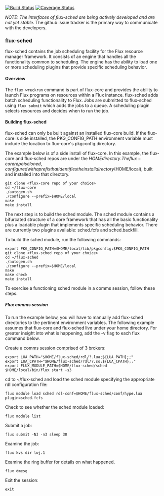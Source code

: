 [![Build Status](https://travis-ci.org/flux-framework/flux-sched.svg?branch=master)](https://travis-ci.org/flux-framework/flux-sched)
[![Coverage Status](https://coveralls.io/repos/flux-framework/flux-sched/badge.svg?branch=master&service=github)](https://coveralls.io/github/flux-framework/flux-sched?branch=master)

*NOTE: The interfaces of flux-sched are being actively developed and
are not yet stable.* The github issue tracker is the primary way to
communicate with the developers.

### flux-sched

flux-sched contains the job scheduling facility for the Flux resource
manager framework.  It consists of an engine that handles all the
functionality common to scheduling.  The engine has the ability to
load one or more scheduling plugins that provide specific scheduling
behavior.

#### Overview

The `flux wreckrun` command is part of flux-core and provides the
ability to launch Flux programs on resources within a Flux instance.
flux-sched adds batch scheduling functionality to Flux.  Jobs are
submitted to flux-sched using `flux submit` which adds the jobs to a
queue.  A scheduling plugin selects resources and decides when to run
the job.

#### Building flux-sched

flux-sched can only be built against an installed flux-core build.  If
the flux-core is side installed, the PKG_CONFIG_PATH environment
variable must include the location to flux-core's pkgconfig directory.

The example below is of a side install of flux-core.  In this example,
the flux-core and flux-sched repos are under the $HOME directory.  The
flux-core repo is cloned, configured with a prefix that identifies the
install directory ($HOME/local), built and installed into that
directory.

```
git clone <flux-core repo of your choice>
cd ~/flux-core
./autogen.sh
./configure --prefix=$HOME/local
make
make install
```

The next step is to build the sched module.  The sched module contains
a bifurcated structure of a core framework that has all the basic
functionality plus a loadable plugin that implements specific
scheduling behavior.  There are currently two plugins available:
sched.fcfs and sched.backfill.

To build the sched module, run the following commands:

```
export PKG_CONFIG_PATH=$HOME/local/lib/pkgconfig:$PKG_CONFIG_PATH
git clone <flux-sched repo of your choice>
cd ~/flux-sched
./autogen.sh
./configure --prefix=$HOME/local
make
make check
make install
```

To exercise a functioning sched module in a comms session, follow
these steps.

##### Flux comms session

To run the example below, you will have to manually add flux-sched
directories to the pertinent environment variables.  The following
example assumes that flux-core and flux-sched live under your home
directory.  For greater insight into what is happening, add the -v
flag to each flux command below.

Create a comms session comprised of 3 brokers:
```
export LUA_PATH="$HOME/flux-sched/rdl/?.lua;${LUA_PATH};;"
export LUA_CPATH="$HOME/flux-sched/rdl/?.so;${LUA_CPATH};;"
export FLUX_MODULE_PATH=$HOME/flux-sched/sched
$HOME/local/bin/flux start -s3
```

cd to ~/flux-sched and load the sched module specifying the
appropriate rdl configuration file:
```
flux module load sched rdl-conf=$HOME/flux-sched/conf/hype.lua plugin=sched.fcfs
```

Check to see whether the sched module loaded:
```
flux module list
```

Submit a job:
```
flux submit -N3 -n3 sleep 30
```

Examine the job:
```
flux kvs dir lwj.1
```

Examine the ring buffer for details on what happened.
```
flux dmesg
```

Exit the session:
```
exit
```
